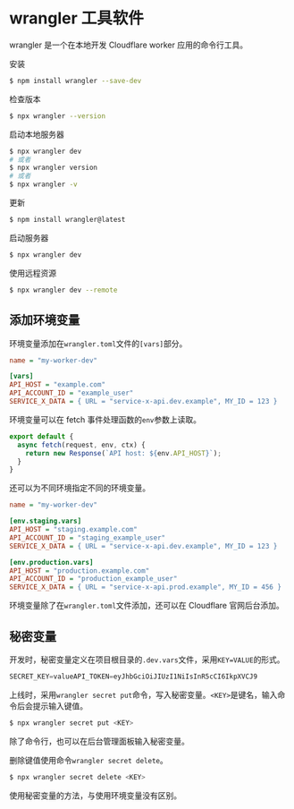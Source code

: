 # wrangler 工具软件

wrangler 是一个在本地开发 Cloudflare worker 应用的命令行工具。

安装

```bash
$ npm install wrangler --save-dev
```

检查版本

```bash
$ npx wrangler --version
```

启动本地服务器

```bash
$ npx wrangler dev
# 或者
$ npx wrangler version
# 或者
$ npx wrangler -v
```

更新

```bash
$ npm install wrangler@latest
```

启动服务器

```bash
$ npx wrangler dev
```

使用远程资源

```bash
$ npx wrangler dev --remote
```


## 添加环境变量

环境变量添加在`wrangler.toml`文件的`[vars]`部分。

```ini
name = "my-worker-dev"

[vars]
API_HOST = "example.com"
API_ACCOUNT_ID = "example_user"
SERVICE_X_DATA = { URL = "service-x-api.dev.example", MY_ID = 123 }
```

环境变量可以在 fetch 事件处理函数的`env`参数上读取。

```javascript
export default {
  async fetch(request, env, ctx) {
    return new Response(`API host: ${env.API_HOST}`);
  }
}
```

还可以为不同环境指定不同的环境变量。

```ini
name = "my-worker-dev"

[env.staging.vars]
API_HOST = "staging.example.com"
API_ACCOUNT_ID = "staging_example_user"
SERVICE_X_DATA = { URL = "service-x-api.dev.example", MY_ID = 123 }

[env.production.vars]
API_HOST = "production.example.com"
API_ACCOUNT_ID = "production_example_user"
SERVICE_X_DATA = { URL = "service-x-api.prod.example", MY_ID = 456 }
```

环境变量除了在`wrangler.toml`文件添加，还可以在 Cloudflare 官网后台添加。

## 秘密变量

开发时，秘密变量定义在项目根目录的`.dev.vars`文件，采用`KEY=VALUE`的形式。

```javascript
SECRET_KEY=valueAPI_TOKEN=eyJhbGciOiJIUzI1NiIsInR5cCI6IkpXVCJ9
```

上线时，采用`wrangler secret put`命令，写入秘密变量。`<KEY>`是键名，输入命令后会提示输入键值。

```bash
$ npx wrangler secret put <KEY>
```

除了命令行，也可以在后台管理面板输入秘密变量。

删除键值使用命令`wrangler secret delete`。

```bash
$ npx wrangler secret delete <KEY>
```

使用秘密变量的方法，与使用环境变量没有区别。